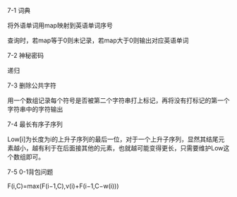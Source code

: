 7-1 词典

将外语单词用map映射到英语单词序号

查询时，若map等于0则未记录，若map大于0则输出对应英语单词

7-2 神秘密码

递归

7-3 删除公共字符

用一个数组记录每个符号是否被第二个字符串打上标记，再将没有打标记的第一个字符串中的字符输出

7-4 最长有序子序列

Low[i]为长度为i的上升子序列的最后一位，对于一个上升子序列，显然其结尾元素越小，越有利于在后面接其他的元素，也就越可能变得更长，只需要维护Low这个数组即可。

7-5 0-1背包问题

F(i,C)=max(F(i−1,C),v(i)+F(i−1,C−w(i)))

